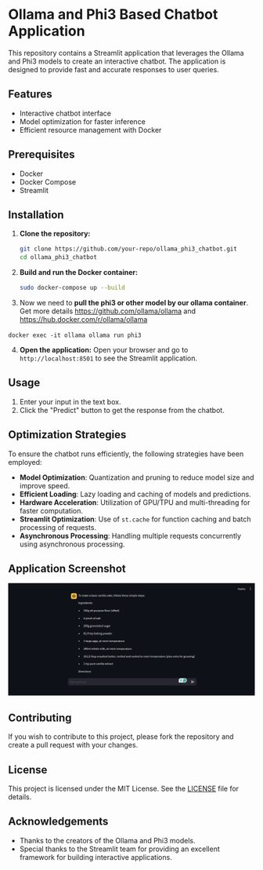 # Ollama and Phi3 Based Chatbot Application

This repository contains a Streamlit application that leverages the Ollama and Phi3 models to create an interactive chatbot. The application is designed to provide fast and accurate responses to user queries.

## Features
- Interactive chatbot interface
- Model optimization for faster inference
- Efficient resource management with Docker

## Prerequisites
- Docker
- Docker Compose
- Streamlit

## Installation

1. **Clone the repository:**
    ```bash
    git clone https://github.com/your-repo/ollama_phi3_chatbot.git
    cd ollama_phi3_chatbot
    ```

2. **Build and run the Docker container:**
    ```bash
    sudo docker-compose up --build
    ```

3. Now we need to **pull the phi3 or other model by our ollama container**. Get more details https://github.com/ollama/ollama and https://hub.docker.com/r/ollama/ollama

`docker exec -it ollama ollama run phi3`


4. **Open the application:**
    Open your browser and go to `http://localhost:8501` to see the Streamlit application.

## Usage

1. Enter your input in the text box.
2. Click the "Predict" button to get the response from the chatbot.

## Optimization Strategies

To ensure the chatbot runs efficiently, the following strategies have been employed:

- **Model Optimization**: Quantization and pruning to reduce model size and improve speed.
- **Efficient Loading**: Lazy loading and caching of models and predictions.
- **Hardware Acceleration**: Utilization of GPU/TPU and multi-threading for faster computation.
- **Streamlit Optimization**: Use of `st.cache` for function caching and batch processing of requests.
- **Asynchronous Processing**: Handling multiple requests concurrently using asynchronous processing.

## Application Screenshot

![Ollama and Phi3 Streamlit Chatbot](ollama_phi3_streamlit_chatbot.png)

## Contributing

If you wish to contribute to this project, please fork the repository and create a pull request with your changes.

## License

This project is licensed under the MIT License. See the [LICENSE](LICENSE) file for details.

## Acknowledgements

- Thanks to the creators of the Ollama and Phi3 models.
- Special thanks to the Streamlit team for providing an excellent framework for building interactive applications.

